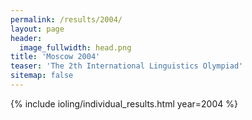 ```yaml
---
permalink: /results/2004/
layout: page
header:
  image_fullwidth: head.png
title: 'Moscow 2004'
teaser: 'The 2th International Linguistics Olympiad'
sitemap: false
---
```


{% include ioling/individual_results.html year=2004 %}